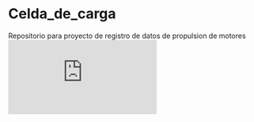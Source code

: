 # Celda_de_carga
Repositorio para proyecto de registro de datos de propulsion de motores
![equation](http://latex.codecogs.com/gif.latex?Concentration%3D%5Cfrac%7BTotalTemplate%7D%7BTotalVolume%7D) 
